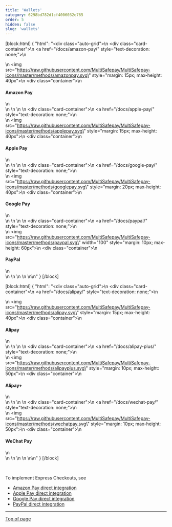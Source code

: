 ```yaml
---
title: 'Wallets'
category: 6298bd782d1cf4006032e765
order: 5
hidden: false
slug: 'wallets'
--- 
```


[block:html]
{
  "html": "<div class=\"auto-grid\">\n    <div class=\"card-container\">\n        <a href=\"/docs/amazon-pay/\" style=\"text-decoration: none;\">\n            <div>\n                <img src=\"https://raw.githubusercontent.com/MultiSafepay/MultiSafepay-icons/master/methods/amazonpay.svg\" style=\"margin: 15px; max-height: 40px\">\n                <div class=\"container\">\n                    <h4><b>Amazon Pay</b></h4>\n                </div>\n            </div>\n        </a>\n    </div>\n    <div class=\"card-container\">\n        <a href=\"/docs/apple-pay/\" style=\"text-decoration: none;\">\n            <div>\n                <img src=\"https://raw.githubusercontent.com/MultiSafepay/MultiSafepay-icons/master/methods/applepay.svg\" style=\"margin: 15px; max-height: 40px\">\n                <div class=\"container\">\n                    <h4><b>Apple Pay</b></h4>\n                </div>\n            </div>\n        </a>\n    </div>\n    <div class=\"card-container\">\n        <a href=\"/docs/google-pay/\" style=\"text-decoration: none;\">\n            <div>\n                <img src=\"https://raw.githubusercontent.com/MultiSafepay/MultiSafepay-icons/master/methods/googlepay.svg\" style=\"margin: 20px; max-height: 40px\">\n                <div class=\"container\">\n                    <h4><b>Google Pay</b></h4>\n                </div>\n            </div>\n        </a>\n    </div>\n    <div class=\"card-container\">\n        <a href=\"/docs/paypal/\" style=\"text-decoration: none;\">\n            <div>\n                <img src=\"https://raw.githubusercontent.com/MultiSafepay/MultiSafepay-icons/master/methods/paypal.svg\" width=\"100\" style=\"margin: 10px; max-height: 60px\">\n                <div class=\"container\">\n                    <h4><b>PayPal</b></h4>\n                </div>\n            </div>\n        </a>\n    </div>\n    </div>\n\n<style>\n\nb {\n  color: #384248 !important;\n}\n  \n.auto-grid {\n  --auto-grid-min-size: 175px;\n  \n  display: grid;\n  grid-template-columns: repeat(auto-fill, minmax(var(--auto-grid-min-size), 1fr));\n}\n\n.card-container {\n  box-shadow: 0 4px 8px 0 rgba(0, 0, 0, 0.2); /* this adds the \"card\" effect */\n  padding: 16px;\n  text-align: center;\n  border-radius: 5px;\n  margin: 8px\n} \n\n.card-container:hover {\n  box-shadow: 0 8px 16px 0 rgb(0 0 0 / 20%);\n  transform: translateY(-0.2rem);\n  transition: all 0.2s;\n  cursor: pointer;\n}  \n\n</style>"
}
[/block]

[block:html]
{
  "html": "<div class=\"auto-grid\">\n  <div class=\"card-container\">\n        <a href=\"/docs/alipay/\" style=\"text-decoration: none;\">\n            <div>\n                <img src=\"https://raw.githubusercontent.com/MultiSafepay/MultiSafepay-icons/master/methods/alipay.svg\" style=\"margin: 15px; max-height: 40px\">\n                <div class=\"container\">\n                    <h4><b>Alipay</b></h4>\n                </div>\n            </div>\n        </a>\n    </div>\n <div class=\"card-container\">\n        <a href=\"/docs/alipay-plus/\" style=\"text-decoration: none;\">\n            <div>\n                <img src=\"https://raw.githubusercontent.com/MultiSafepay/MultiSafepay-icons/master/methods/alipayplus.svg\" style=\"margin: 10px; max-height: 50px\">\n                <div class=\"container\">\n                    <h4><b>Alipay+</b></h4>\n                </div>\n            </div>\n        </a>\n    </div>\n    <div class=\"card-container\">\n        <a href=\"/docs/wechat-pay/\" style=\"text-decoration: none;\">\n            <div>\n                <img src=\"https://raw.githubusercontent.com/MultiSafepay/MultiSafepay-icons/master/methods/wechatpay.svg\" style=\"margin: 10px; max-height: 50px\">\n                <div class=\"container\">\n                    <h4><b>WeChat Pay</b></h4>\n                </div>\n            </div>\n        </a>\n    </div>\n   </div>\n\n<style>\n\nb {\n  color: #384248 !important;\n}\n  \n.auto-grid {\n  --auto-grid-min-size: 175px;\n  \n  display: grid;\n  grid-template-columns: repeat(auto-fill, minmax(var(--auto-grid-min-size), 1fr));\n}\n\n.card-container {\n  box-shadow: 0 4px 8px 0 rgba(0, 0, 0, 0.2); /* this adds the \"card\" effect */\n  padding: 16px;\n  text-align: center;\n  border-radius: 5px;\n  margin: 8px\n} \n\n.card-container:hover {\n  box-shadow: 0 8px 16px 0 rgb(0 0 0 / 20%);\n  transform: translateY(-0.2rem);\n  transition: all 0.2s;\n  cursor: pointer;\n}  \n\n</style>"
}
[/block]

<br>

To implement Express Checkouts, see 

- [Amazon Pay direct integration](docs/amazon-pay-direct)
- [Apple Pay direct integration](docs/apple-pay-direct)
- [Google Pay direct integration](docs/google-pay-direct)
- [PayPal direct integration](docs/paypal-direct)
---


[Top of page](#)